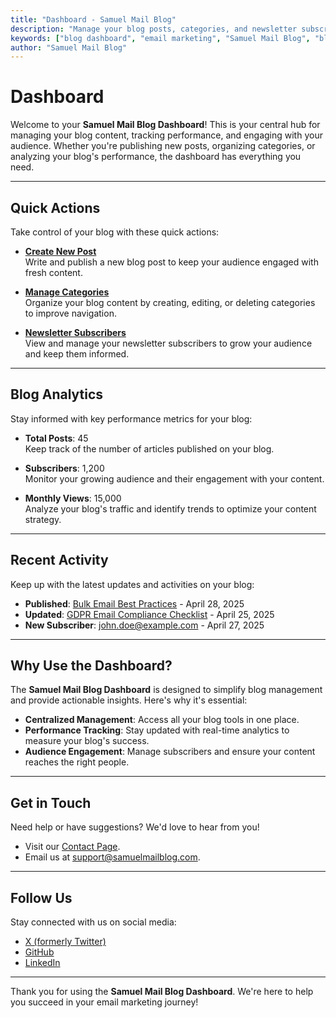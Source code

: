 ```yaml
---
title: "Dashboard - Samuel Mail Blog"
description: "Manage your blog posts, categories, and newsletter subscriptions. Stay updated with analytics and insights for your email marketing blog."
keywords: ["blog dashboard", "email marketing", "Samuel Mail Blog", "blog management", "analytics"]
author: "Samuel Mail Blog"
---
```


# Dashboard

Welcome to your **Samuel Mail Blog Dashboard**! This is your central hub for managing your blog content, tracking performance, and engaging with your audience. Whether you're publishing new posts, organizing categories, or analyzing your blog's performance, the dashboard has everything you need.

---

## Quick Actions

Take control of your blog with these quick actions:

- **[Create New Post](/blog/new-post)**  
  Write and publish a new blog post to keep your audience engaged with fresh content.

- **[Manage Categories](/categories)**  
  Organize your blog content by creating, editing, or deleting categories to improve navigation.

- **[Newsletter Subscribers](/newsletter)**  
  View and manage your newsletter subscribers to grow your audience and keep them informed.

---

## Blog Analytics

Stay informed with key performance metrics for your blog:

- **Total Posts**: 45  
  Keep track of the number of articles published on your blog.

- **Subscribers**: 1,200  
  Monitor your growing audience and their engagement with your content.

- **Monthly Views**: 15,000  
  Analyze your blog's traffic and identify trends to optimize your content strategy.

---

## Recent Activity

Keep up with the latest updates and activities on your blog:

- **Published**: [Bulk Email Best Practices](/blog/advanced/bulk-email-best-practices) - April 28, 2025  
- **Updated**: [GDPR Email Compliance Checklist](/blog/compliance/gdpr-email-rules) - April 25, 2025  
- **New Subscriber**: john.doe@example.com - April 27, 2025  

---

## Why Use the Dashboard?

The **Samuel Mail Blog Dashboard** is designed to simplify blog management and provide actionable insights. Here's why it's essential:

- **Centralized Management**: Access all your blog tools in one place.  
- **Performance Tracking**: Stay updated with real-time analytics to measure your blog's success.  
- **Audience Engagement**: Manage subscribers and ensure your content reaches the right people.  

---

## Get in Touch

Need help or have suggestions? We'd love to hear from you!  

- Visit our [Contact Page](/contact).  
- Email us at [support@samuelmailblog.com](mailto:support@samuelmailblog.com).  

---

## Follow Us

Stay connected with us on social media:

- [X (formerly Twitter)](https://x.com/samuelmailblog)  
- [GitHub](https://github.com/samuelmailblog)  
- [LinkedIn](https://linkedin.com/company/samuelmailblog)  

---

Thank you for using the **Samuel Mail Blog Dashboard**. We're here to help you succeed in your email marketing journey!

